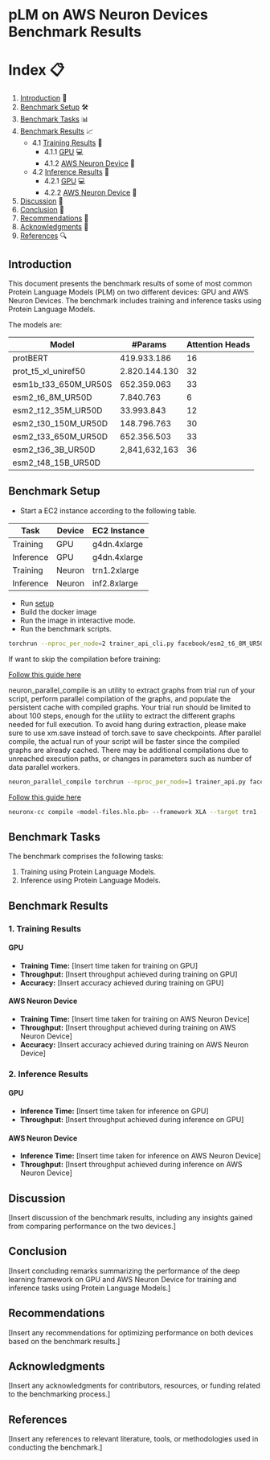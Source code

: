 # pLM on AWS Neuron Devices Benchmark Results

# Index 📋

1. [Introduction](#introduction) 📌
2. [Benchmark Setup](#benchmark-setup) 🛠️
3. [Benchmark Tasks](#benchmark-tasks) 📊
4. [Benchmark Results](#benchmark-results) 📈
    - 4.1 [Training Results](#training-results) 🚀
        - 4.1.1 [GPU](#gpu) 💻
        - 4.1.2 [AWS Neuron Device](#aws-neuron-device) 🧠
    - 4.2 [Inference Results](#inference-results) 🧠
        - 4.2.1 [GPU](#gpu-1) 💻
        - 4.2.2 [AWS Neuron Device](#aws-neuron-device-1) 🚀
5. [Discussion](#discussion) 💬
6. [Conclusion](#conclusion) 🎉
7. [Recommendations](#recommendations) 📝
8. [Acknowledgments](#acknowledgments) 🙏
9. [References](#references) 🔍

## Introduction
This document presents the benchmark results of some of most common Protein Language Models (PLM) on two different devices: GPU and AWS Neuron Devices. The benchmark includes training and inference tasks using Protein Language Models.

The models are:

| Model                	| #Params       	| Attention Heads 	|
|----------------------	|---------------	|-----------------	|
| protBERT             	| 419.933.186   	| 16              	|
| prot_t5_xl_uniref50  	| 2.820.144.130 	| 32              	|
| esm1b_t33_650M_UR50S 	| 652.359.063   	| 33              	|
| esm2_t6_8M_UR50D     	| 7.840.763     	| 6               	|
| esm2_t12_35M_UR50D   	| 33.993.843    	| 12              	|
| esm2_t30_150M_UR50D  	| 148.796.763   	| 30              	|
| esm2_t33_650M_UR50D  	| 652.356.503   	| 33              	|
| esm2_t36_3B_UR50D    	| 2,841,632,163 	| 36              	|
| esm2_t48_15B_UR50D   	|               	|                 	|

## Benchmark Setup
- Start a EC2 instance according to the following table.

| Task      | Device  | EC2 Instance  |
|-----------|---------|---------------|
| Training  | GPU     | g4dn.4xlarge   |
| Inference | GPU     | g4dn.4xlarge   |
| Training  | Neuron  | trn1.2xlarge  |
| Inference | Neuron  | inf2.8xlarge  |

- Run [setup](setup/configure_neuron.sh)
- Build the docker image
- Run the image in interactive mode.
- Run the benchmark scripts.

```bash
torchrun --nproc_per_node=2 trainer_api_cli.py facebook/esm2_t6_8M_UR50D --device neuron
```

If want to skip the compilation before training:

[Follow this guide here](https://awsdocs-neuron.readthedocs-hosted.com/en/latest/frameworks/torch/torch-neuronx/api-reference-guide/training/pytorch-neuron-parallel-compile.html)

neuron_parallel_compile is an utility to extract graphs from trial run of your script, perform parallel compilation of the graphs, and populate the persistent cache with compiled graphs. Your trial run should be limited to about 100 steps, enough for the utility to extract the different graphs needed for full execution.
To avoid hang during extraction, please make sure to use xm.save instead of torch.save to save checkpoints.
After parallel compile, the actual run of your script will be faster since the compiled graphs are already cached. There may be additional compilations due to unreached execution paths, or changes in parameters such as number of data parallel workers.

```bash
neuron_parallel_compile torchrun --nproc_per_node=1 trainer_api.py facebook/esm2_t6_8M_UR50D --device neuron --epochs 0.1 --seed 42 --neuron-cache-url s3://nicolas-loka-bucket/neuron/esm2_t6_8M_UR50D
```

[Follow this guide here](https://awsdocs-neuron.readthedocs-hosted.com/en/latest/compiler/neuronx-cc/api-reference-guide/neuron-compiler-cli-reference-guide.html#neuron-compiler-cli-reference-guide-neuronx-cc )
```bash
neuronx-cc compile <model-files.hlo.pb> --framework XLA --target trn1 --model-type transformer --auto-cast none --optlevel 2 --output esm.neff --verbose info
```


## Benchmark Tasks
The benchmark comprises the following tasks:
1. Training using Protein Language Models.
2. Inference using Protein Language Models.

## Benchmark Results

### 1. Training Results

#### GPU
- **Training Time:** [Insert time taken for training on GPU]
- **Throughput:** [Insert throughput achieved during training on GPU]
- **Accuracy:** [Insert accuracy achieved during training on GPU]

#### AWS Neuron Device
- **Training Time:** [Insert time taken for training on AWS Neuron Device]
- **Throughput:** [Insert throughput achieved during training on AWS Neuron Device]
- **Accuracy:** [Insert accuracy achieved during training on AWS Neuron Device]

### 2. Inference Results

#### GPU
- **Inference Time:** [Insert time taken for inference on GPU]
- **Throughput:** [Insert throughput achieved during inference on GPU]

#### AWS Neuron Device
- **Inference Time:** [Insert time taken for inference on AWS Neuron Device]
- **Throughput:** [Insert throughput achieved during inference on AWS Neuron Device]

## Discussion
[Insert discussion of the benchmark results, including any insights gained from comparing performance on the two devices.]

## Conclusion
[Insert concluding remarks summarizing the performance of the deep learning framework on GPU and AWS Neuron Device for training and inference tasks using Protein Language Models.]

## Recommendations
[Insert any recommendations for optimizing performance on both devices based on the benchmark results.]

## Acknowledgments
[Insert any acknowledgments for contributors, resources, or funding related to the benchmarking process.]

## References
[Insert any references to relevant literature, tools, or methodologies used in conducting the benchmark.]
